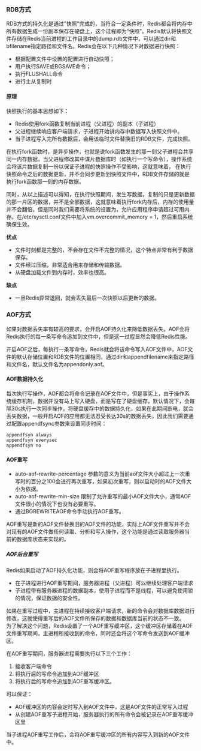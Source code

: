 ### RDB方式
RDB方式的持久化是通过"快照"完成的，当符合一定条件时，Redis都会将内存中所有数据生成一份副本保存在硬盘上，这个过程即为“快照”。Redis默认将快照文件存储在Redis当前进程的工作目录中的dump.rdb文件中，可以通过dir和bfilename指定路径和文件名。Redis会在以下几种情况下对数据进行快照：
- 根据配置文件中设置的配置进行自动快照；
- 用户执行SAVE或BGSAVE命令；
- 执行FLUSHALL命令
- 进行主从复制时

#### 原理
快照执行的基本思想如下：
- Redis使用fork函数复制当前进程（父进程）的副本（子进程）
- 父进程继续响应客户端请求，子进程开始讲内存中数据写入快照文件中。
- 当子进程写入完所有数据后，会用该临时文件替换旧的RDB文件，完成快照。

在执行fork函数时，是异步操作，也就是说fork函数发生的那一刻父子进程会共享同一内存数据，当父进程修改其中谋片数据库时（如执行一个写命令），操作系统会将该片数据复制一份以保证子进程的快照操作不受影响，这就意味着， 在执行快照命令之后的数据更新，并不会同步更新到快照文件中，RDB文件存储的就是执行fork函数那一刻的内存数据。

同时，从以上描述可以得知，在执行快照期间，发生写数据，复制的只是更新数据的那一片区的数据，并不是全部数据，这就意味着执行fork内存后，内存的使用量并不会翻倍。但是同时我们需要将系统的设置为，允许应用程序申请超过可用内存。在/etc/sysctl.conf文件中加入vm.overcommit_memory = 1，然后重启系统确保生效。

**优点**
- 文件时刻都是完整的，不会存在文件不完整的情况，这个特点非常有利于数据保存。
- 文件经过压缩，非常适合用来存储和传输数据。
- 从硬盘加载文件到内存时，效率也很高。

**缺点**
- 一旦Redis异常退回，就会丢失最后一次快照以后更新的数据。


### AOF方式
如果对数据丢失率有较高的要求，会开启AOF持久化来降低数据丢失。AOF会将Redis执行的每一条写命令追加到文件中，但是这一过程显然会降低Redis性能。

开启AOF之后，每执行一条写命令，Redis就会将该命令写入AOF文件中，AOF文件的默认存储位置和RDB文件的位置相同，通过dir和appendfilename来指定路径和文件名，默认文件名为appendonly.aof。

#### AOF数据持久化
每次执行写操作，AOF都会将命令记录在AOF文件中，但是事实上，由于操作系统缓存机制，数据并没有马上写入硬盘，而是写在了硬盘缓存，默认情况下，会每隔30s执行一次同步操作，将硬盘缓存中的数据持久化，如果在此期间断电，就会丢失数据，一般开启AOF的应用都无法忍受长达30s的数据丢失，因此我们需要通过配置appendfsync参数来设置同步时间：
```
appendfsyn always
appendfsyn everysec
appendfsyn no
```

#### AOF重写
- auto-aof-rewrite-percentage 参数的意义为当前aof文件大小超过上一次重写时的百分之100会进行再次重写，如果初次重写，则以启动时的AOF文件大小为依据。
- auto-aof-rewrite-min-size 限制了允许重写的最小AOF文件大小，通常AOF文件很小的情况下也没有必要重写。
- 通过BGREWRITEAOF命令手动执行AOF重写。

AOF重写是新的AOF文件替换旧的AOF文件的功能，实际上AOF文件重写并不会对现有的AOF文件做任何读取、分析和写入操作，这个功能是通过读取服务器当前的数据库状态来实现的。

##### AOF后台重写
Redis如果启动了AOF持久化功能，则会将AOF重写程序放在子进程里执行。
- 在子进程进行AOF重写期间，服务器进程（父进程）可以继续处理客户端请求
- 子进程带有服务器进程的数据副本，使用子进程而不是线程，可以避免使用锁的情况，保证数据的安全性。

如果在重写过程中，主进程在持续接收客户端请求，新的命令会对数据库数据进行修改，这就使得重写后的AOF文件所保存的数据和数据库当前的状态不一致。
 
为了解决这个问题，Redis设置了一个AOF重写缓冲区，这个缓冲区存储着在AOF文件重写期间，主进程所接收到的命令，同时还会将这个写命令发送到AOF缓冲区。

在AOF重写期间，服务器进程需要执行以下三个工作：
1. 接收客户端命令
2. 将执行后的写命令追加到AOF缓冲区
3. 将执行后的写命令追加到AOF重写缓冲区。

可以保证：
- AOF缓冲区的内容会定时写入到AOF文件中，这是AOF文件的正常写入过程
- 从创建AOF重写子进程开始，服务器执行的所有命令会被记录在AOF重写缓冲区里

当子进程AOF重写工作后，会将AOF重写缓冲区的所有内容写入到新的AOF文件中。